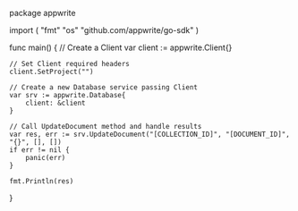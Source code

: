 package appwrite

import (
    "fmt"
    "os"
    "github.com/appwrite/go-sdk"
)

func main() {
    // Create a Client
    var client := appwrite.Client{}

    // Set Client required headers
    client.SetProject("")

    // Create a new Database service passing Client
    var srv := appwrite.Database{
        client: &client
    }

    // Call UpdateDocument method and handle results
    var res, err := srv.UpdateDocument("[COLLECTION_ID]", "[DOCUMENT_ID]", "{}", [], [])
    if err != nil {
        panic(err)
    }

    fmt.Println(res)
}